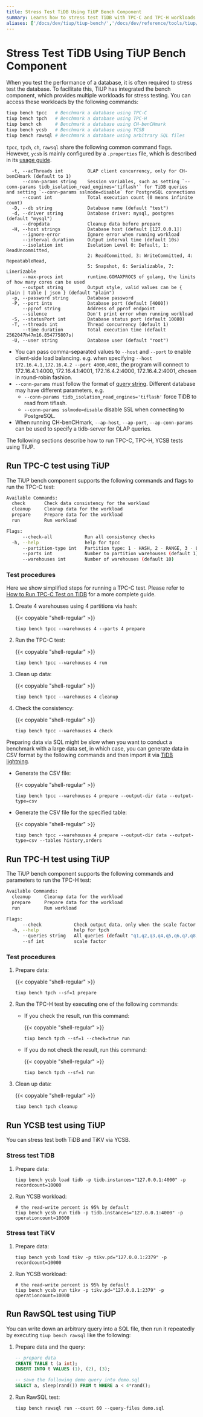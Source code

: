```yaml
---
title: Stress Test TiDB Using TiUP Bench Component
summary: Learns how to stress test TiDB with TPC-C and TPC-H workloads using TiUP.
aliases: ['/docs/dev/tiup/tiup-bench/','/docs/dev/reference/tools/tiup/bench/']
---
```


# Stress Test TiDB Using TiUP Bench Component

When you test the performance of a database, it is often required to stress test the database. To facilitate this, TiUP has integrated the bench component, which provides multiple workloads for stress testing. You can access these workloads by the following commands:

```bash
tiup bench tpcc   # Benchmark a database using TPC-C
tiup bench tpch   # Benchmark a database using TPC-H
tiup bench ch     # Benchmark a database using CH-benCHmark
tiup bench ycsb   # Benchmark a database using YCSB
tiup bench rawsql # Benchmark a database using arbitrary SQL files
```

`tpcc`, `tpch`, `ch`, `rawsql` share the following common command flags. However, `ycsb` is mainly configured by a `.properties` file, which is described in its [usage guide](https://github.com/pingcap/go-ycsb#usage).

```
  -t, --acThreads int         OLAP client concurrency, only for CH-benCHmark (default to 1)
      --conn-params string    Session variables, such as setting `--conn-params tidb_isolation_read_engines='tiflash'` for TiDB queries and setting `--conn-params sslmode=disable` for PostgreSQL connections
      --count int             Total execution count (0 means infinite count)
  -D, --db string             Database name (default "test")
  -d, --driver string         Database driver: mysql, postgres (default "mysql")
      --dropdata              Cleanup data before prepare
  -H, --host strings          Database host (default [127.0.0.1])
      --ignore-error          Ignore error when running workload
      --interval duration     Output interval time (default 10s)
      --isolation int         Isolation Level 0: Default, 1: ReadUncommitted,
                              2: ReadCommitted, 3: WriteCommitted, 4: RepeatableRead,
                              5: Snapshot, 6: Serializable, 7: Linerizable
      --max-procs int         runtime.GOMAXPROCS of golang, the limits of how many cores can be used
      --output string         Output style, valid values can be { plain | table | json } (default "plain")
  -p, --password string       Database password
  -P, --port ints             Database port (default [4000])
      --pprof string          Address of pprof endpoint
      --silence               Don't print error when running workload
  -S, --statusPort int        Database status port (default 10080)
  -T, --threads int           Thread concurrency (default 1)
      --time duration         Total execution time (default 2562047h47m16.854775807s)
  -U, --user string           Database user (default "root")
```

- You can pass comma-separated values to `--host` and `--port` to enable client-side load balancing. e.g. when specifying `--host 172.16.4.1,172.16.4.2 --port 4000,4001`, the program will connect to 172.16.4.1:4000, 172.16.4.1:4001, 172.16.4.2:4000, 172.16.4.2:4001, chosen in round-robin fashion.
- `--conn-params` must follow the format of [query string](https://en.wikipedia.org/wiki/Query_string). Different database may have different parameters, e.g.
    - `--conn-params tidb_isolation_read_engines='tiflash'` force TiDB to read from tiflash.
    - `--conn-params sslmode=disable` disable SSL when connecting to PostgreSQL.
- When running CH-benCHmark, `--ap-host`, `--ap-port`, `--ap-conn-params` can be used to specify a tidb-server for OLAP queries.

The following sections describe how to run TPC-C, TPC-H, YCSB tests using TiUP.

## Run TPC-C test using TiUP

The TiUP bench component supports the following commands and flags to run the TPC-C test:

```bash
Available Commands:
  check       Check data consistency for the workload
  cleanup     Cleanup data for the workload
  prepare     Prepare data for the workload
  run         Run workload

Flags:
      --check-all            Run all consistency checks
  -h, --help                 help for tpcc
      --partition-type int   Partition type: 1 - HASH, 2 - RANGE, 3 - LIST (HASH-like), 4 - LIST (RANGE-like) (default 1)
      --parts int            Number to partition warehouses (default 1)
      --warehouses int       Number of warehouses (default 10)

```

### Test procedures

Here we show simplified steps for running a TPC-C test. Please refer to [How to Run TPC-C Test on TiDB](/benchmark/benchmark-tidb-using-tpcc.md) for a more complete guide.

1. Create 4 warehouses using 4 partitions via hash:

    {{< copyable "shell-regular" >}}

    ```shell
    tiup bench tpcc --warehouses 4 --parts 4 prepare
    ```

2. Run the TPC-C test:

    {{< copyable "shell-regular" >}}

    ```shell
    tiup bench tpcc --warehouses 4 run
    ```

3. Clean up data:

    {{< copyable "shell-regular" >}}

    ```shell
    tiup bench tpcc --warehouses 4 cleanup
    ```

4. Check the consistency:

    {{< copyable "shell-regular" >}}

    ```shell
    tiup bench tpcc --warehouses 4 check
    ```

Preparing data via SQL might be slow when you want to conduct a benchmark with a large data set, in which case, you can generate data in CSV format by the following commands and then import it via [TiDB lightning](/tidb-lightning/tidb-lightning-overview.md).

- Generate the CSV file:

    {{< copyable "shell-regular" >}}

    ```shell
    tiup bench tpcc --warehouses 4 prepare --output-dir data --output-type=csv
    ```

- Generate the CSV file for the specified table:

    {{< copyable "shell-regular" >}}

    ```shell
    tiup bench tpcc --warehouses 4 prepare --output-dir data --output-type=csv --tables history,orders
    ```

## Run TPC-H test using TiUP

The TiUP bench component supports the following commands and parameters to run the TPC-H test:

```bash
Available Commands:
  cleanup     Cleanup data for the workload
  prepare     Prepare data for the workload
  run         Run workload

Flags:
      --check            Check output data, only when the scale factor equals 1
  -h, --help             help for tpch
      --queries string   All queries (default "q1,q2,q3,q4,q5,q6,q7,q8,q9,q10,q11,q12,q13,q14,q15,q16,q17,q18,q19,q20,q21,q22")
      --sf int           scale factor
```

### Test procedures

1. Prepare data:

    {{< copyable "shell-regular" >}}

    ```shell
    tiup bench tpch --sf=1 prepare
    ```

2. Run the TPC-H test by executing one of the following commands:

    - If you check the result, run this command:

        {{< copyable "shell-regular" >}}

        ```shell
        tiup bench tpch --sf=1 --check=true run
        ```

    - If you do not check the result, run this command:

        {{< copyable "shell-regular" >}}

        ```shell
        tiup bench tpch --sf=1 run
        ```

3. Clean up data:

    {{< copyable "shell-regular" >}}

    ```shell
    tiup bench tpch cleanup
    ```

## Run YCSB test using TiUP

You can stress test both TiDB and TiKV via YCSB.

### Stress test TiDB

1. Prepare data:

    ```shell
    tiup bench ycsb load tidb -p tidb.instances="127.0.0.1:4000" -p recordcount=10000
    ```

2. Run YCSB workload:

    ```shell
    # the read-write percent is 95% by default
    tiup bench ycsb run tidb -p tidb.instances="127.0.0.1:4000" -p operationcount=10000
    ```

### Stress test TiKV

1. Prepare data:

    ```shell
    tiup bench ycsb load tikv -p tikv.pd="127.0.0.1:2379" -p recordcount=10000
    ```

2. Run YCSB workload:

    ```shell
    # the read-write percent is 95% by default
    tiup bench ycsb run tikv -p tikv.pd="127.0.0.1:2379" -p operationcount=10000
    ```

## Run RawSQL test using TiUP

You can write down an arbitrary query into a SQL file, then run it repeatedly by executing `tiup bench rawsql` like the following:

1. Prepare data and the query:

    ```sql
    -- prepare data
    CREATE TABLE t (a int);
    INSERT INTO t VALUES (1), (2), (3);

    -- save the following demo query into demo.sql
    SELECT a, sleep(rand()) FROM t WHERE a < 4*rand();
    ```

2. Run RawSQL test:

   ```shell
   tiup bench rawsql run --count 60 --query-files demo.sql
   ```
